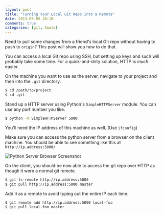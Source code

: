 ```yaml
---
layout: post
title: "Turning Your Local Git Repo Into a Remote"
date: 2013-05-09 20:18
comments: true
categories: [git, howto]
---
```


Need to pull some changes from a friend's local Git repo without having to push to `origin`? This post will show you how to do that.

You can access a local Git repo using SSH, but setting up keys and such will probably take some time. For a quick-and-dirty solution, HTTP is *much* easier.

On the machine you want to use as the server, navigate to your project and then into the `.git` directory.

```bash
$ cd /path/to/project
$ cd .git
```

Stand up a HTTP server using Python's `SimpleHTTPServer` module. You can use any port number you like.

```bash
$ python -m SimpleHTTPServer 5000
```

You'll need the IP address of this machine as well. (Use `ifconfig`)

Make sure you can access the python server from a browser on the client machine. You should be able to see something like this at `http://ip.address:5000/`

![Python Server Browser Screenshot](images/2013-05-09-python-server.png)

On the client, you should be now able to access the git repo over HTTP as though it were a normal git remote.

```bash
$ git ls-remote http://ip.address:5000
$ git pull http://ip.address:5000 master
```

Add it as a remote to avoid typing out the entire IP each time.

```bash
$ git remote add http://ip.address:5000 local-foo
$ git pull local-foo master
```

